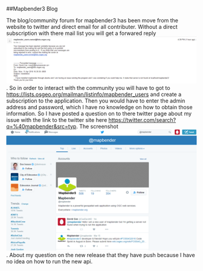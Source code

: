 ##Mapbender3 Blog

  The blog/community forum for mapbender3 has been move from the website to twitter and direct email for all contributer. Without a direct subscription with there mail list you will get a forwared reply ![alt tag](https://github.com/CaoDavid3/mapbender-starter/blob/master/Error.png). So in order to interact with the community you will have to got to https://lists.osgeo.org/mailman/listinfo/mapbender_users and create a subscription to the application. Then you would have to enter the admin address and password, which I have no knowledge on how to obtain those information. So I have posted a question on to there twitter page about my issue with the link to the twitter site here https://twitter.com/search?q=%40mapbender&src=typ. The screenshot ![alt tag](https://github.com/CaoDavid3/mapbender-starter/blob/master/Twitter.PNG). About my question on the new release that they have push because I have no idea on how to run the new api. 
